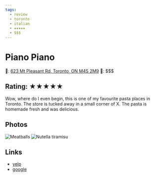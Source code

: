 ```yaml
---
tags:
  - review
  - toronto
  - italian
  - ★★★★★
  - $$$
---
```

# Piano Piano

📌: [623 Mt Pleasant Rd, Toronto, ON M4S 2M9](https://maps.app.goo.gl/iYT4qZSUsxBx9BKR7)
💸: $$$

## Rating: ★★★★★

Wow, where do I even begin, this is one of my favourite pasta places in Toronto. The store is tucked away in a small corner of X. The pasta is homemade fresh and was delicious. 

## Photos

![Meatballs](https://media.discordapp.net/attachments/1259711992847929372/1259724595339067444/338B8676-F17B-4987-A05B-2956FDD47024.jpg?ex=668cb974&is=668b67f4&hm=69a10fc4f2e3e49eb3dc9f5557502c0b9819081e69aa22f23d8f92b951b51e94&=&format=webp&width=810&height=1080)
![Nutella tiramisu](https://media.discordapp.net/attachments/1259711992847929372/1259724593854414898/7EC26276-7EA3-480E-BCA1-B2D617D41DCD.jpg?ex=668cb973&is=668b67f3&hm=2d9adc0f8c3e933be971e3e39d069b0bb7be01460901dccb37195397eb7962b7&=&format=webp&width=810&height=1080)

## Links

- [yelp]()
- [google]()